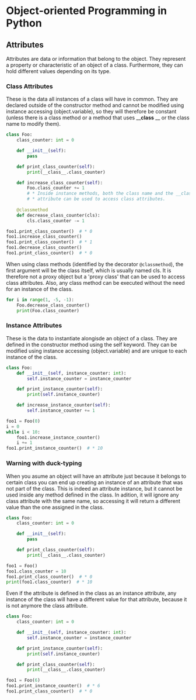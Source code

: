 # Object-oriented Programming in Python

## Attributes

Attributes are data or information that belong to the object. They represent a property or characteristic of an object of a class. Furthermore, they can hold different values depending on its type.

### Class Attributes

These is the data all instances of a class will have in common. They are declared outside of the constructor method and cannot be modified using instance accessing (object.variable), so they will therefore be constant (unless there is a class method or a method that uses ____class__ __ or the class name to modify them).

```python
class Foo:
    class_counter: int = 0

    def __init__(self):
        pass

    def print_class_counter(self):
        print(__class__.class_counter)

    def increase_class_counter(self):
        Foo.class_counter += 1 
        # * Inside instance methods, both the class name and the __class__ 
        # * attribute can be used to access class attributes.
    
    @classmethod
    def decrease_class_counter(cls):
        cls.class_counter -= 1

foo1.print_class_counter()  # * 0
foo1.increase_class_counter()
foo1.print_class_counter()  # * 1
foo1.decrease_class_counter()
foo1.print_class_counter()  # * 0
```

When using class methods (identified by the decorator ``@classmethod``), the first argument will be the class itself, which is usually named cls. It is therefore not a proxy object but a 'proxy class' that can be used to access class attributes. Also, any class method can be executed without the need for an instance of the class.

```python
for i in range(1, -5, -1):
    Foo.decrease_class_counter()
    print(Foo.class_counter)
```

### Instance Attributes

These is the data to instantiate alongisde an object of a class. They are defined in the constructor method using the self keyword. They can be modified using instance accessing (object.variable) and are unique to each instance of the class.

```python
class Foo:
    def __init__(self, instance_counter: int):
        self.instance_counter = instance_counter

    def print_instance_counter(self):
        print(self.instance_counter)

    def increase_instance_counter(self):
        self.instance_counter += 1

foo1 = Foo(0)
i = 0
while i < 10:
    foo1.increase_instance_counter()
    i += 1
foo1.print_instance_counter()  # * 10
```

### Warning with duck-typing

When you asume an object will have an attribute just because it belongs to certain class you can end up creating an instance of an attribute that was not part of the class. This is indeed an attribute instance, but it cannot be used inside any method defined in the class. In adition, it will ignore any class attribute with the same name, so accessing it will return a different value than the one assigned in the class.

```python
class Foo:
    class_counter: int = 0

    def __init__(self):
        pass

    def print_class_counter(self):
        print(__class__.class_counter)

foo1 = Foo()
foo1.class_counter = 10
foo1.print_class_counter()  # * 0
print(foo1.class_counter)  # * 10
```

Even if the attribute is defined in the class as an instance attribute, any instance of the class will have a different value for that attribute, because it is not anymore the class attribute.
    
```python
class Foo:
    class_counter: int = 0

    def __init__(self, instance_counter: int):
        self.instance_counter = instance_counter

    def print_instance_counter(self):
        print(self.instance_counter)

    def print_class_counter(self):
        print(__class__.class_counter)

foo1 = Foo(6)
foo1.print_instance_counter()  # * 6
foo1.print_class_counter()  # * 0
```


